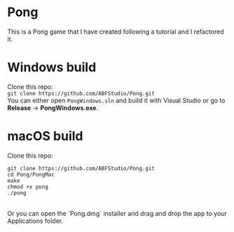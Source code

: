 # Pong
This is a Pong game that I have created following a tutorial and I refactored it.

# Windows build
Clone this repo: <br/>
`git clone https://github.com/ABFStudio/Pong.git` <br/>
You can either open `PongWindows.sln` and build it with Visual Studio or go to __Release__ -> __PongWindows.exe__. <br/>

# macOS build
Clone this repo: <br/>
```
git clone https://github.com/ABFStudio/Pong.git
cd Pong/PongMac
make
chmod +x pong
./pong
``` 
<br/>
Or you can open the `Pong.dmg` installer and drag and drop the app to your Applications folder. <br/>
